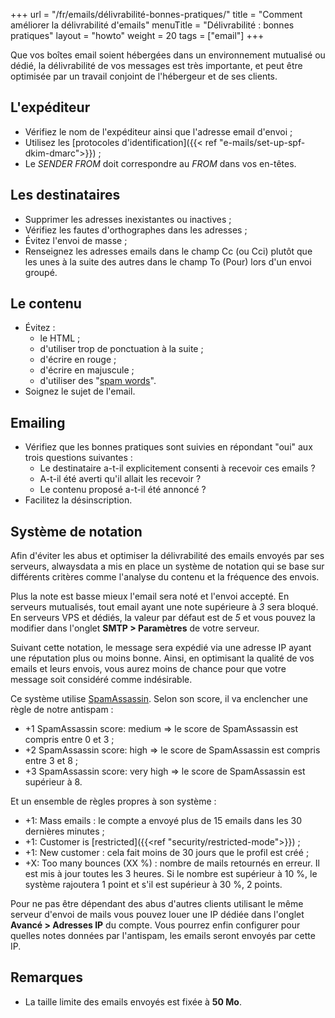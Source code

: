 +++
url = "/fr/emails/délivrabilité-bonnes-pratiques/"
title = "Comment améliorer la délivrabilité d'emails"
menuTitle = "Délivrabilité : bonnes pratiques"
layout = "howto"
weight = 20
tags = ["email"]
+++

Que vos boîtes email soient hébergées dans un environnement mutualisé ou dédié, la délivrabilité de vos messages est très importante, et peut être optimisée par un travail conjoint de l'hébergeur et de ses clients.

## L'expéditeur

- Vérifiez le nom de l'expéditeur ainsi que l'adresse email d'envoi ;
- Utilisez les [protocoles d'identification]({{< ref "e-mails/set-up-spf-dkim-dmarc">}}) ;
- Le _SENDER FROM_ doit correspondre au _FROM_ dans vos en-têtes.

## Les destinataires

- Supprimer les adresses inexistantes ou inactives ;
- Vérifiez les fautes d'orthographes dans les adresses ;
- Évitez l'envoi de masse ;
- Renseignez les adresses emails dans le champ Cc (ou Cci) plutôt que les unes à la suite des autres dans le champ To (Pour) lors d'un envoi groupé.

## Le contenu

- Évitez :
    - le HTML ;
    - d'utiliser trop de ponctuation à la suite ;
    - d'écrire en rouge ;
    - d'écrire en majuscule ;
    - d'utiliser des "[spam words](https://www.pme-web.com/wp-content/uploads/2014/08/Emailing-Guide-Ultime-des-Mots-Interdits-PME-Web.pdf)".
- Soignez le sujet de l'email.

## Emailing

- Vérifiez que les bonnes pratiques sont suivies en répondant "oui" aux trois questions suivantes :
    - Le destinataire a-t-il explicitement consenti à recevoir ces emails ?
    - A-t-il été averti qu'il allait les recevoir ?
    - Le contenu proposé a-t-il été annoncé ?
- Facilitez la désinscription.


## Système de notation

Afin d'éviter les abus et optimiser la délivrabilité des emails envoyés par ses serveurs, alwaysdata a mis en place un système de notation qui se base sur différents critères comme l'analyse du contenu et la fréquence des envois.

Plus la note est basse mieux l'email sera noté et l'envoi accepté. En serveurs mutualisés, tout email ayant une note supérieure à _3_ sera bloqué. En serveurs VPS et dédiés, la valeur par défaut est de _5_ et vous pouvez la modifier dans l'onglet **SMTP > Paramètres** de votre serveur.

Suivant cette notation, le message sera expédié via une adresse IP ayant une réputation plus ou moins bonne. Ainsi, en optimisant la qualité de vos emails et leurs envois, vous aurez moins de chance pour que votre message soit considéré comme indésirable.

Ce système utilise [SpamAssassin](https://spamassassin.apache.org/). Selon son score, il va enclencher une règle de notre antispam :

- +1 SpamAssassin score: medium => le score de SpamAssassin est compris entre 0 et 3 ;
- +2 SpamAssassin score: high => le score de SpamAssassin est compris entre 3 et 8 ;
- +3 SpamAssassin score: very high => le score de SpamAssassin est supérieur à 8.

Et un ensemble de règles propres à son système :

- +1: Mass emails : le compte a envoyé plus de 15 emails dans les 30 dernières minutes ;
- +1: Customer is [restricted]({{<ref "security/restricted-mode">}}) ;
- +1: New customer : cela fait moins de 30 jours que le profil est créé ; 
- +X: Too many bounces (XX %) : nombre de mails retournés en erreur. Il est mis à jour toutes les 3 heures. Si le nombre est supérieur à 10 %, le système rajoutera 1 point et s'il est supérieur à 30 %, 2 points.


Pour ne pas être dépendant des abus d'autres clients utilisant le même serveur d'envoi de mails vous pouvez louer une IP dédiée dans l'onglet **Avancé > Adresses IP** du compte. Vous pourrez enfin configurer pour quelles notes données par l'antispam, les emails seront envoyés par cette IP.

## Remarques

- La taille limite des emails envoyés est fixée à **50 Mo**.
